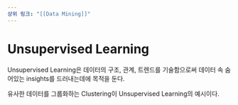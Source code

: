 ```yaml
---
상위 링크: "[[Data Mining]]"
---
```

# Unsupervised Learning
Unsupervised Learning은 데이터의 구조, 관계, 트렌드를 기술함으로써 데이터 속 숨어있는 insights를 드러내는데에 목적을 둔다.

유사한 데이터를 그룹화하는 Clustering이 Unsupervised Learning의 예시이다.